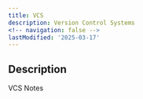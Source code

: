 ```yaml
---
title: VCS
description: Version Control Systems
<!-- navigation: false -->
lastModified: '2025-03-17'
---
```


## Description

VCS Notes
